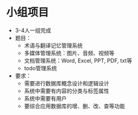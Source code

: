 小组项目
========
- 3-4人一组完成
- 题目：
	- 术语与翻译记忆管理系统
	- 多媒体管理系统：图片、音频、视频等
	- 文档管理系统：Word, Excel, PPT, PDF, txt等
	- todo管理系统
- 要求：
	- 需要进行数据库概念设计和逻辑设计
	- 系统中需要有内容的分类与标签属性
	- 系统中需要有用户
	- 要综合应用数据库的增、删、改、查等功能
